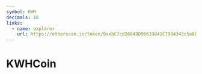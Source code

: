 ```yaml
---
symbol: KWH
decimals: 18
links:
  - name: explorer
    url: https://etherscan.io/token/0xebC7cd2684DD96619841C7994343c5a8bdA94B10
---
```


# KWHCoin
